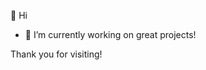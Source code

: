 👋 Hi

- 🌱 I’m currently working on great projects!

Thank you for visiting!

<!---
ed0157/ed0157 is a ✨ special ✨ repository because its `README.md` (this file) appears on your GitHub profile.
You can click the Preview link to take a look at your changes.
--->
